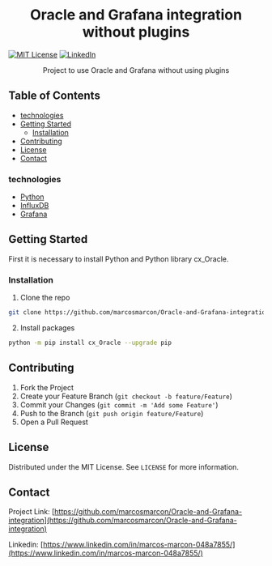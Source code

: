<!-- PROJECT LOGO -->

<h1 align="center">
 Oracle and Grafana integration without plugins
</h1>

<!-- PROJECT SHIELDS -->
[![MIT License][license-shield]][license-url]
[![LinkedIn][linkedin-shield]][linkedin-url]


  <p align="center">
    Project to use Oracle and Grafana without using plugins
  </p>


<!-- TABLE OF CONTENTS -->
## Table of Contents

* [technologies](#built-with)
* [Getting Started](#getting-started)
  * [Installation](#installation)
* [Contributing](#contributing)
* [License](#license)
* [Contact](#contact)


<!-- ABOUT THE PROJECT -->

### technologies
* [Python](https://www.python.org/)
* [InfluxDB](https://www.influxdata.com/)  
* [Grafana](https://grafana.com/)


<!-- GETTING STARTED -->
## Getting Started

First it is necessary to install Python and Python library cx_Oracle.
### Installation

1. Clone the repo
```sh
git clone https://github.com/marcosmarcon/Oracle-and-Grafana-integration
```
2. Install packages
```sh
python -m pip install cx_Oracle --upgrade pip
```

<!-- CONTRIBUTING -->
## Contributing

1. Fork the Project
2. Create your Feature Branch (`git checkout -b feature/Feature`)
3. Commit your Changes (`git commit -m 'Add some Feature'`)
4. Push to the Branch (`git push origin feature/Feature`)
5. Open a Pull Request


<!-- LICENSE -->
## License
Distributed under the MIT License. See `LICENSE` for more information.

<!-- CONTACT -->
## Contact
Project Link: [https://github.com/marcosmarcon/Oracle-and-Grafana-integration](https://github.com/marcosmarcon/Oracle-and-Grafana-integration)

Linkedin: [https://www.linkedin.com/in/marcos-marcon-048a7855/](https://www.linkedin.com/in/marcos-marcon-048a7855/)

<!-- MARKDOWN LINKS & IMAGES -->
<!-- https://www.markdownguide.org/basic-syntax/#reference-style-links -->
[license-shield]: https://img.shields.io/badge/License-MIT-blue.svg
[license-url]: https://opensource.org/licenses/MIT
[linkedin-shield]: https://img.shields.io/badge/-LinkedIn-black.svg?style=flat-square&logo=linkedin&colorB=555
[linkedin-url]: linkedin.com/in/marcos-marcon-048a7855
